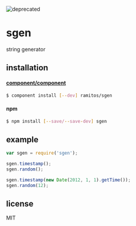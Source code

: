 ![deprecated](https://img.shields.io/badge/status-deprecated-red.svg?style=plastic)

# sgen

string generator

## installation

#### [component/component](https://github.com/component/component)

```bash
$ component install [--dev] ramitos/sgen
```

#### npm

```bash
$ npm install [--save/--save-dev] sgen
```

## example

```js
var sgen = require('sgen');

sgen.timestamp();
sgen.random();

sgen.timestamp(new Date(2012, 1, 1).getTime());
sgen.random(12);
```

## license

MIT
